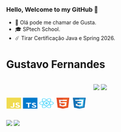 

### Hello, Welcome to my GitHub 🤙

- 👋 Olá pode me chamar de Gusta.
- 🎓 SPtech School.
- ☄️ Tirar Certificação Java e Spring 2026.


<h1> Gustavo Fernandes</h1>


<br>
<div align="center">
    <img
      height="150em"
      src="https://github-readme-stats.vercel.app/api?username=GustavoFernandesSP&show_icons=true&theme=darck"
    />
  <img
     height="150em"
      src="https://github-readme-stats.vercel.app/api/top-langs/?username=GustavoFernandesSP&layout=compact&&theme=darck"
    />
</div>
<div style="display: inline_block"><br>
  <img align="center" alt="Js" height="30" width="40" src="https://raw.githubusercontent.com/devicons/devicon/master/icons/javascript/javascript-plain.svg">
  <img align="center" alt="Ts" height="30" width="40" src="https://raw.githubusercontent.com/devicons/devicon/master/icons/typescript/typescript-plain.svg">
  <img align="center" alt="React" height="30" width="40" src="https://raw.githubusercontent.com/devicons/devicon/master/icons/react/react-original.svg">
  <img align="center" alt="HTML" height="30" width="40" src="https://raw.githubusercontent.com/devicons/devicon/master/icons/html5/html5-original.svg">
  <img align="center" alt="CSS" height="30" width="40" src="https://raw.githubusercontent.com/devicons/devicon/master/icons/css3/css3-original.svg">
</div>
  
 ##
<div>
  <a href = "mailto:gustavo.fernandes@sptech.school"><img src="https://img.shields.io/badge/-Email-%23333?style=for-the-badge&logo=gmail&logoColor=white" target="_blank"></a>
  <a href="https://www.linkedin.com/in/gustavo-fernandes-628450231/" target="_blank"><img src="https://img.shields.io/badge/-LinkedIn-%230077B5?style=for-the-badge&logo=linkedin&logoColor=white" target="_blank"></a> 
  <div/>
